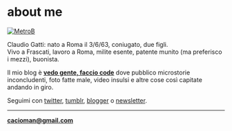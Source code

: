 # about me  

[![](https://drive.google.com/uc?id=1VekJ5JJnSFQMeIHPGnMwSwZpmuSSB6Zu "MetroB")](/index.md)  
  
  
Claudio Gatti: nato a Roma il 3/6/63, coniugato, due figli.  
Vivo a Frascati, lavoro a Roma, milite esente, patente munito (ma preferisco i mezzi), buonista.  

Il mio blog è [**vedo gente, faccio code**](/index.md)  dove pubblico microstorie inconcludenti, foto fatte male, video insulsi e altre cose così capitate andando in giro.  
  
Seguimi con [twitter](https://twitter.com/cacioman), [tumblr](https://cacioman.tumblr.com), [blogger](https://cacioman.blogspot.com) o [newsletter](https://tinyletter.com/cacioman).  

>      

	
---    
[**cacioman@gmail.com**](mailto::cacioman@gmail.com)  
   